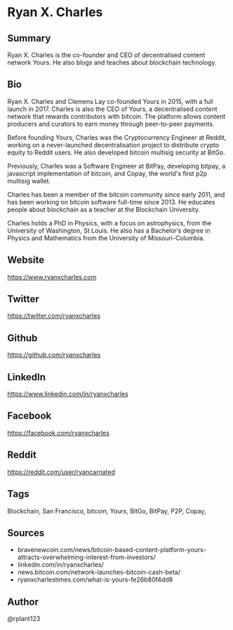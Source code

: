 # Ryan X. Charles

## Summary
Ryan X. Charles is the co-founder and CEO of decentralised content network Yours. He also blogs and teaches about blockchain technology.

## Bio
Ryan X. Charles and Clemens Lay co-founded Yours in 2015, with a full launch in 2017. Charles is also the CEO of Yours, a decentralised content network that rewards contributors with bitcoin. The platform allows content producers and curators to earn money through peer-to-peer payments.

Before founding Yours, Charles was the Cryptocurrency Engineer at Reddit, working on a never-launched decentralisation project to distribute crypto equity to Reddit users. He also developed bitcoin multisig security at BitGo. 

Previously, Charles was a Software Engineer at BitPay, developing bitpay, a javascript implementation of bitcoin, and Copay, the world's first p2p multisig wallet.

Charles has been a member of the bitcoin community since early 2011, and has been working on bitcoin software full-time since 2013. He educates people about blockchain as a teacher at the Blockchain University. 

Charles holds a PhD in Physics, with a focus on astrophysics, from the University of Washington, St Louis. He also has a Bachelor’s degree in Physics and Mathematics from the University of Missouri-Columbia.

## Website
https://www.ryanxcharles.com

## Twitter
https://twitter.com/ryanxcharles

## Github
https://github.com/ryanxcharles

## LinkedIn
https://www.linkedin.com/in/ryanxcharles

## Facebook
https://facebook.com/ryanxcharles

## Reddit
https://reddit.com/user/ryancarnated

## Tags
Blockchain, San Francisco, bitcoin, Yours, BitGo, BitPay, P2P, Copay,

## Sources
- bravenewcoin.com/news/bitcoin-based-content-platform-yours-attracts-overwhelming-interest-from-investors/
- linkedin.com/in/ryanxcharles/
- news.bitcoin.com/network-launches-bitcoin-cash-beta/
- ryanxcharlestimes.com/what-is-yours-fe26b80f4dd8

## Author
@rplant123
